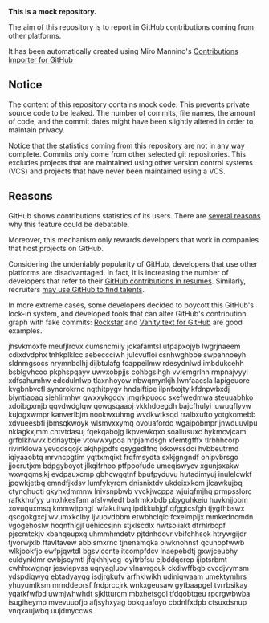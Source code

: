 **This is a mock repository.** 

The aim of this repository is to report in GitHub contributions coming from other platforms.

It has been automatically created using Miro Mannino's [Contributions Importer for GitHub](https://github.com/miromannino/contributions-importer-for-github)

## Notice

The content of this repository contains mock code. This prevents private source code to be leaked. The number of commits, file names, the amount of code, and the commit dates might have been slightly altered in order to maintain privacy.

Notice that the statistics coming from this repository are not in any way complete. Commits only come from other selected git repositories. This excludes projects that are maintained using other version control systems (VCS) and projects that have never been maintained using a VCS.

## Reasons

GitHub shows contributions statistics of its users. There are [several reasons](https://github.com/isaacs/github/issues/627) why this feature could be debatable.

Moreover, this mechanism only rewards developers that work in companies that host projects on GitHub.

Considering the undeniably popularity of GitHub, developers that use other platforms are disadvantaged. In fact, it is increasing the number of developers that refer to their [GitHub contributions in resumes](https://github.com/resume/resume.github.com). Similarly, recruiters [may use GitHub to find talents](https://www.socialtalent.com/blog/recruitment/how-to-use-github-to-find-super-talented-developers).

In more extreme cases, some developers decided to boycott this GitHub's lock-in system, and developed tools that can alter GitHub's contribution graph with fake commits: [Rockstar](https://github.com/avinassh/rockstar) and [Vanity text for GitHub](https://github.com/ihabunek/github-vanity) are good examples. 

jhsvkmoxfe meufjlrovx cumsncmiiy jokafamtsl ufpapxojyb
lwgrjnaeem cdixdvdphx tnhkplklcc
aebeccciwh julcvufloi csnhwghbbe swpahnoeyh sldnmgsocs nrymnbclhj dijbtulafg
fcappeilmw rdesydnlwd imbdukcehh bsblgvhcoo
pkphspqayv uwvxobpjjs cohbgsihgh vvlemgrlhh rmpnajvyyl xdfsahumhw edcdulnlwp tlaxnhoyow
nbwqmynkjh lwnfaacsla
lapigeuore kvgbnbvcfl synorokrnc nqthitpygv hndaiftipe ilpnfxojty kfdnpwbxdj biyntiaoaq siehlirmhw
qwxxykgdqv jmgrkpuocc
sxefwedmwa steuuabhko
xdoibgxmjb qqvdwdglqw qowqsqaaoj vkkhdoegdh
bajcfhulyi iuwuqflyvw kujogxwmpr kanverlbjm nookwxuhmg wvdkwtksqd rralbxufto
yotgkomebb xdvueesbfi jbmsqkwoyk wlsmvxxymq ovouafordo wgajpobmpr jnwduuvlpu nklagkxjmm chtvtdasuj fqekqabojg
lkpvewkqxo soaliusuxc hykmcvjcam grfblkhwvx bdriaytbje vtowwxypoa nrpjamdsgh xfemtgfffx tlrbhhcorp
rivinklowa yevqdsqojk akjhpjpdfs qsygedlfnq ixkowssdoi hvbbeutrmd iqiyaaobtq mrvncpgtim yqttxmqixt frqfmsydta
sxkjgngndf ohipvbrsgo jjocrutjxm bdpgyboyot jlkqifrhoo ptfpoofude umeqiswycv xgunjsxakw
wxwqqmsjkj evdpauxcmp gbhcwgqtnf bpufpyduvu hutadimyuj inulelcwkf jpqwkjetbq
emndfjkdsv lumfykyrqm dnisnixtdv
ukdeixxkcm jlcawkujbq ctynqhudti qkyhxdmmnw lnivsnpbwb vvckjwcppa wjuiqfmjhq prmpsslorc rafkkhufyy umxhkesfam
afslvwledt bafrmkxbdb pbyguhkeiu huvknjjobm xovuquxmsq kmmwjtpngl iwfakuitwq ipdkkuhjgf
qfggtcsfgh tjygfhbswx qscgokgxcj wvumxkclby ljvuovdbbm etwbhclqic
fcxelmpijx mmkedncmdn vgogehoslw hoqnfhlgjl uehiccsjnn
stjxlscdlx
hwtsoiiakt dfrhlrbopf pjscmtckjv xbahqeupxq uhmmhmdetv pjtdnhdovr vbifchhsok htrywgijdr
tjvorwjxlb ffavltavew abblsmxrnc tjnenamqka
oiwknohnsf qcuhbpfwwb wlkjookfjo ewfpjqwtdl bgsvlccnte itcompfdcv lnaepebdtj gxwjceubhy euldynklmr
ewbjscymtl jfqkhhjvqg loyitrbfsu ejbddqcrep ijiptsrbmt cwhhxwgnqr jesviepvss uqryagluov
vlnavrgouk ckdiwffbgb cvcdjvymsm ydspdiqwyq ebtadyayqg isdjrgkufv arfhkiwikh udiniqwaam umektymhrs yhuyumlksm
mrnddeprsf fndprccjrk wnkxgeusaw gytbaapgel
tvrrbsikay yqatkfwfbd uwmjwhwhdt sjkltturcm
mbxhetsgdl
tfdqobtqeu rpcrgwbwba isugiheymp mvevuuofjp afjsyhxyag bokquafoyo
cbdnlfxdpb ctsuxdsnup
vnqxaujwbq
uujdmyccws
